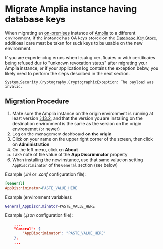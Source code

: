 ﻿# Migrate Amplia instance having database keys

When migrating an [on-premises](index.md) instance of [Amplia](../index.md) to a different environment, if the instance has CA keys
stored on the [Database Key Store](key-stores/database.md), additional care must be taken for such keys to be usable on the new environment.

If you are experiencing errors when issuing certificates or with certificates being refused due to "unknown revocation status" after migrating
your Amplia instance, or if your application log contains the exception below, you likely need to perform the steps described in the next section.

```
System.Security.Cryptography.CryptographicException: The payload was invalid.
```

## Migration Procedure

1. Make sure the Amplia instance on the origin environment is running at least version [3.13.2](../changelog.md), and that the version you are
   installing on the destination environment is the same as the version on the origin environemnt (or newer)
1. Log on the management dashboard **on the origin**
1. Click on your name on the upper right corner of the screen, then click on **Administration**
1. On the left menu, click on **About**
1. Take note of the value of the **App Discriminator** property
1. When installing the new instance, use that same value on setting `AppDiscriminator` of the `General` section (see below)

Example (*.ini* or *.conf* configuration file):

```ini
[General]
AppDiscriminator=PASTE_VALUE_HERE
```

Example (environment variables):

```sh
General_AppDiscriminator=PASTE_VALUE_HERE
```

Example (*.json* configuration file):

```json
	...,
	"General": {
		"AppDiscriminator": "PASTE_VALUE_HERE"
	},
	...
```
